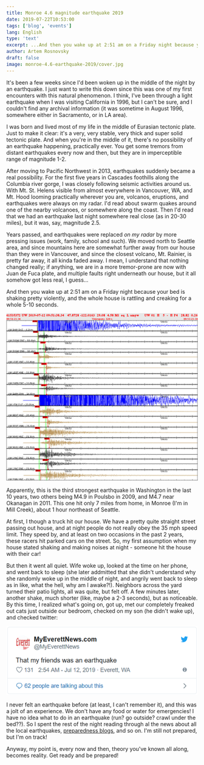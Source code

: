```yaml
---
title: Monroe 4.6 magnitude earthquake 2019
date: 2019-07-22T10:53:00
tags: ['blog', 'events']
lang: English
type: 'text'
excerpt: ...And then you wake up at 2:51 am on a Friday night because your bed is shaking pretty violently, and the whole house is rattling and creaking for a whole 5-10 seconds...
author: Artem Rosnovsky
draft: false
image: monroe-4.6-earthquake-2019/cover.jpg
---
```


It's been a few weeks since I'd been woken up in the middle of the night by an earthquake. I just want to write this down since this was one of my first encounters with this natural phenomenon. I think, I've been through a light earthquake when I was visiting California in 1996, but I can't be sure, and I couldn't find any archival information (it was sometime in August 1996, somewhere either in Sacramento, or in LA area).

I was born and lived most of my life in the middle of Eurasian tectonic plate. Just to make it clear: it's a very, very stable, very thick and super solid tectonic plate. And when you're in the middle of it, there's no possibility of an earthquake happening, practically ever. You get some tremors from distant earthquakes every now and then, but they are in imperceptible range of magnitude 1-2.

After moving to Pacific Northwest in 2013, earthquakes suddenly became a real possibility. For the first five years in Cascades foothills along the Columbia river gorge, I was closely following seismic activities around us. With Mt. St. Helens visible from almost everywhere in Vancouver, WA, and Mt. Hood looming practically wherever you are, volcanos, eruptions, and earthquakes were always on my radar. I'd read about swarm quakes around one of the nearby volcanoes, or somewhere along the coast. Then I'd read that we had an earthquake last night somewhere real close (as in 20-30 miles), but it was, say, magnitude 2.5.

Years passed, and earthquakes were replaced _on my radar_ by more pressing issues (work, family, school and such). We moved north to Seattle area, and since mountains here are somewhat further away from our house than they were in Vancouver, and since the closest volcano, Mt. Rainier, is pretty far away, it all kinda faded away. I mean, I understand that nothing changed really; if anything, we are in a more tremor-prone are now with Juan de Fuca plate, and multiple faults right underneath our house, but it all somehow got less real, I guess...

And then you wake up at 2:51 am on a Friday night because your bed is shaking pretty violently, and the whole house is rattling and creaking for a whole 5-10 seconds.

![](monroe-4.6-earthquake-2019/cover.jpg)

Apparently, this is the third strongest earthquake in Washington in the last 10 years, two others being M4.9 in Poulsbo in 2009, and M4.7 near Okanagan in 2011. This one hit only 7 miles from home, in Monroe (I'm in Mill Creek), about 1 hour northeast of Seattle.

At first, I though a truck hit our house. We have a pretty quite straight street passing out house, and at night people do not really obey the 35 mph speed limit. They speed by, and at least on two occasions in the past 2 years, these racers hit parked cars on the street. So, my first assumption when my house stated shaking and making noises at night - someone hit the house with their car!

But then it went all quiet. Wife woke up, looked at the time on her phone, and went back to sleep (she later addmitted that she didn't understand why she randomly woke up in the middle of night, and angrily went back to sleep as in like, what the hell, why am I awake?!). Neighbors across the yard turned their patio lights, all was quite, but felt off. A few minutes later, another shake, much shorter (like, maybe a 2-3 seconds), but as noticeable. By this time, I realized what's going on, got up, met our completely freaked out cats just outside our bedroom, checked on my son (he didn't wake up), and checked twitter:

[![](monroe-4.6-earthquake-2019/tweet.png)](https://twitter.com/MyEverettNews/status/1149617954918526976)

I never felt an earthquake before (at least, I can't remember it), and this was a jolt of an experience. We don't have any food or water for emergencies! I have no idea what to do in an earthquake (run? go outside? crawl under the bed??). So I spent the rest of the night reading through al the news about all the local earthquakes, [preparedness blogs](https://www.beyondsurvivalgear.com/11-survival-gear-essentials/), and so on. I'm still not prepared, but I'm on track!

Anyway, my point is, every now and then, theory you've known all along, becomes reality. Get ready and be prepared!
